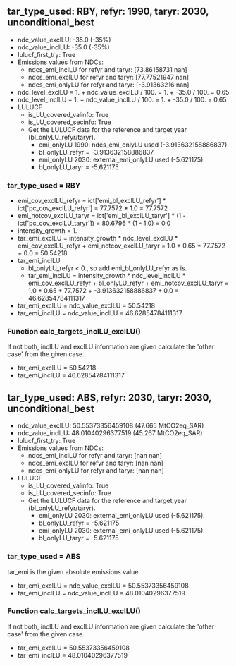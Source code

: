 

## tar_type_used: RBY, refyr: 1990, taryr: 2030, unconditional_best
- ndc_value_exclLU: -35.0 (-35%)
- ndc_value_inclLU: -35.0 (-35%)
- lulucf_first_try: True
- Emissions values from NDCs:
  - ndcs_emi_inclLU for refyr and taryr: [73.86158731         nan]
  - ndcs_emi_exclLU for refyr and taryr: [77.77521947         nan]
  - ndcs_emi_onlyLU for refyr and taryr: [-3.91363216         nan]
- ndc_level_exclLU = 1. + ndc_value_exclLU / 100. = 1. + -35.0 / 100. = 0.65
- ndc_level_inclLU = 1. + ndc_value_inclLU / 100. = 1. + -35.0 / 100. = 0.65
- LULUCF
  - is_LU_covered_valinfo: True
  - is_LU_covered_secinfo: True
  - Get the LULUCF data for the reference and target year (bl_onlyLU_refyr/taryr).
    - emi_onlyLU 1990: ndcs_emi_onlyLU used (-3.913632158886837).
    - bl_onlyLU_refyr = -3.913632158886837
    - emi_onlyLU 2030: external_emi_onlyLU used (-5.621175).
    - bl_onlyLU_taryr = -5.621175
### tar_type_used = RBY
- emi_cov_exclLU_refyr = ict['emi_bl_exclLU_refyr'] * ict['pc_cov_exclLU_refyr'] = 77.7572 * 1.0 = 77.7572
- emi_notcov_exclLU_taryr = ict['emi_bl_exclLU_taryr'] * (1 - ict['pc_cov_exclLU_taryr']) = 80.6796 * (1 - 1.0) = 0.0
- intensity_growth = 1.
- tar_emi_exclLU = intensity_growth * ndc_level_exclLU * emi_cov_exclLU_refyr + emi_notcov_exclLU_taryr = 1.0 * 0.65 * 77.7572 + 0.0 = 50.54218
- tar_emi_inclLU
  - bl_onlyLU_refyr < 0., so add emi_bl_onlyLU_refyr as is.
  - tar_emi_inclLU = intensity_growth * ndc_level_inclLU * emi_cov_exclLU_refyr + bl_onlyLU_refyr + emi_notcov_exclLU_taryr = 1.0 * 0.65 * 77.7572 + -3.913632158886837 + 0.0 = 46.62854784111317
- tar_emi_exclLU = ndc_value_exclLU = 50.54218
- tar_emi_inclLU = ndc_value_inclLU = 46.62854784111317
### Function calc_targets_inclLU_exclLU()
If not both, inclLU and exclLU information are given calculate the 'other case' from the given case.
- tar_emi_exclLU = 50.54218
- tar_emi_inclLU = 46.62854784111317

## tar_type_used: ABS, refyr: 2030, taryr: 2030, unconditional_best
- ndc_value_exclLU: 50.55373356459108 (47.665 MtCO2eq_SAR)
- ndc_value_inclLU: 48.01040296377519 (45.267 MtCO2eq_SAR)
- lulucf_first_try: True
- Emissions values from NDCs:
  - ndcs_emi_inclLU for refyr and taryr: [nan nan]
  - ndcs_emi_exclLU for refyr and taryr: [nan nan]
  - ndcs_emi_onlyLU for refyr and taryr: [nan nan]
- LULUCF
  - is_LU_covered_valinfo: True
  - is_LU_covered_secinfo: True
  - Get the LULUCF data for the reference and target year (bl_onlyLU_refyr/taryr).
    - emi_onlyLU 2030: external_emi_onlyLU used (-5.621175).
    - bl_onlyLU_refyr = -5.621175
    - emi_onlyLU 2030: external_emi_onlyLU used (-5.621175).
    - bl_onlyLU_taryr = -5.621175
### tar_type_used = ABS
tar_emi is the given absolute emissions value.
- tar_emi_exclLU = ndc_value_exclLU = 50.55373356459108
- tar_emi_inclLU = ndc_value_inclLU = 48.01040296377519
### Function calc_targets_inclLU_exclLU()
If not both, inclLU and exclLU information are given calculate the 'other case' from the given case.
- tar_emi_exclLU = 50.55373356459108
- tar_emi_inclLU = 48.01040296377519